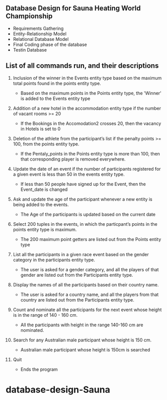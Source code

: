 ## Database Design for Sauna Heating World Championship
- Requirements Gathering
- Entity-Relationship Model
- Relational Database Model
- Final Coding phase of the database
- Testin Database

## List of all commands run, and their descriptions

1. Inclusion‌ ‌of‌ ‌the‌ ‌winner‌ ‌in‌ ‌the‌ ‌Events‌ ‌entity‌ ‌type‌ ‌based‌ ‌on‌ ‌the‌ ‌maximum‌ ‌total‌‌
points‌ ‌found‌ ‌in‌ ‌the‌ ‌points‌ ‌entity‌ ‌type.‌ ‌
    - Based on the maximum points in the Points entity type, the 'Winner' is added to the Events entity type

2. Addition‌ ‌of‌ ‌a‌ ‌new‌ ‌hotel‌ ‌in‌ ‌the‌ ‌accommodation‌ ‌entity‌ ‌type‌ ‌if‌ ‌the‌ ‌number‌ ‌of‌‌
vacant‌ ‌rooms‌ ‌>=‌ ‌20‌ ‌
    - If the Bookings in the Accomodation2 crosses 20, then the vacancy in Hotels is set to 0 

3. Deletion‌ ‌of‌ ‌the‌ ‌athlete‌ ‌from‌ ‌the‌ ‌participant’s‌ ‌list‌ ‌if‌ ‌the‌ ‌penalty‌ ‌points‌ ‌>=‌ ‌100,‌‌
from‌ ‌the‌ ‌points‌ ‌entity‌ ‌type.‌ ‌
    - If the Pentaly_points in the Points entity type is more than 100, then that corresponding player is removed everywhere.

4. Update‌ ‌the‌ ‌date‌ ‌of‌ ‌an‌ ‌event‌ ‌if‌ ‌the‌ ‌number‌ ‌of‌ ‌participants‌ ‌registered‌ ‌for‌ ‌a‌‌
given‌ ‌event‌ ‌is‌ ‌less‌ ‌than‌ ‌50‌ ‌in‌ ‌the‌ ‌events‌ ‌entity‌ ‌type.‌ ‌
    - If less than 50 people have signed up for the Event, then the Event_date is changed

5. Ask‌ ‌and‌ ‌update‌ ‌the‌ ‌age‌ ‌of‌ ‌the‌ ‌participant‌ ‌whenever‌ ‌a‌ ‌new‌ ‌entity‌ ‌is‌ ‌being‌‌
added‌ ‌to‌ ‌the‌ ‌events.
    - The Age of the participants is updated based on the current date

6. Select‌ ‌200‌ ‌tuples‌ ‌in‌ ‌the‌ ‌events,‌ ‌in‌ ‌which‌ ‌the‌ ‌particpant’s‌ ‌points‌ ‌in‌ ‌the‌ ‌points‌‌
entity‌ ‌type‌ ‌is‌ ‌maximum.‌ ‌
    - The 200 maximum point getters are listed out from the Points entity type

7. List‌ ‌all‌ ‌the‌ ‌participants‌ ‌in‌ ‌a‌ ‌given‌ ‌race‌ ‌event‌ ‌based‌ ‌on‌ ‌the‌ ‌gender‌ ‌category‌ ‌in‌‌
the‌ ‌participants‌ ‌entity‌ ‌type.‌ ‌
    - The user is asked for a gender category, and all the players of that gender are listed out from the Participants entity type.

8. Display‌ ‌the‌ ‌names‌ ‌of‌ ‌all‌ ‌the‌ ‌participants‌ ‌based‌ ‌on‌ ‌their‌ ‌country‌ ‌name.‌ ‌
    - The user is asked for a country name, and all the players from that country are listed out from the Participants entity type.

9. Count‌ ‌and‌ ‌nominate‌ ‌all‌ ‌the‌ ‌participants‌ ‌for‌ ‌the‌ ‌next‌ ‌event‌ ‌whose‌ ‌height‌ ‌is‌ ‌in‌‌
the‌ ‌range‌ ‌of‌ ‌140‌ ‌-‌ ‌160‌ ‌cm.‌ ‌
    - All the participants with height in the range 140-160 cm are nominated. 

10. Search‌ ‌for‌ ‌any‌ ‌Australian‌ ‌male‌ ‌participant‌ ‌whose‌ ‌height‌ ‌is‌ ‌150‌ ‌cm.
    - Australian male participant whose height is 150cm is searched
    
11. Quit
    - Ends the program
# database-design-Sauna
